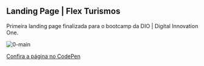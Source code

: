 ## Landing Page | Flex Turismos
Primeira landing page finalizada para o bootcamp da DIO | Digital Innovation One.

![0-main](https://user-images.githubusercontent.com/97488167/186534762-1cb0afa5-8da0-4e9d-9a79-b3018924af3d.png)

[Confira a página no CodePen](https://codepen.io/palomarizzon/pen/ExEJjRv)
